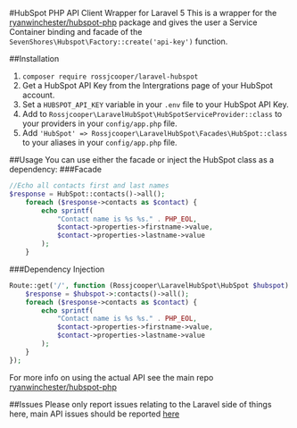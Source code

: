 #HubSpot PHP API Client Wrapper for Laravel 5
This is a wrapper for the [ryanwinchester/hubspot-php](https://github.com/ryanwinchester/hubspot-php) package and gives the user a Service Container binding and facade of the `SevenShores\Hubspot\Factory::create('api-key')` function.

##Installation
1. `composer require rossjcooper/laravel-hubspot`
2. Get a HubSpot API Key from the Intergrations page of your HubSpot account.
3. Set a `HUBSPOT_API_KEY` variable in your `.env` file to your HubSpot API Key.
4. Add to `Rossjcooper\LaravelHubSpot\HubSpotServiceProvider::class` to your providers in your `config/app.php` file.
5. Add `'HubSpot' => Rossjcooper\LaravelHubSpot\Facades\HubSpot::class` to your aliases in your `config/app.php` file.

##Usage
You can use either the facade or inject the HubSpot class as a dependency:
###Facade
```php
//Echo all contacts first and last names
$response = HubSpot::contacts()->all();
    foreach ($response->contacts as $contact) {
        echo sprintf(
            "Contact name is %s %s." . PHP_EOL,
            $contact->properties->firstname->value,
            $contact->properties->lastname->value
        );
    }
```
###Dependency Injection
```php
Route::get('/', function (Rossjcooper\LaravelHubSpot\HubSpot $hubspot) {
    $response = $hubspot->:contacts()->all();
    foreach ($response->contacts as $contact) {
        echo sprintf(
            "Contact name is %s %s." . PHP_EOL,
            $contact->properties->firstname->value,
            $contact->properties->lastname->value
        );
    }
});
```

For more info on using the actual API see the main repo [ryanwinchester/hubspot-php](https://github.com/ryanwinchester/hubspot-php)

##Issues
Please only report issues relating to the Laravel side of things here, main API issues should be reported [here](https://github.com/ryanwinchester/hubspot-php/issues)
